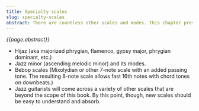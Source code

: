 ```yaml
---
title: Specialty scales
slug: specialty-scales
abstract: There are countless other scales and modes. This chapter presents a few of the more interesting ones used in jazz and non-Western styles. 
---
```


*{{page.abstract}}*

- Hijaz (aka majorized phrygian, flamenco, gypsy major, phrygian dominant, etc.)
- Jazz minor (ascending melodic minor) and its modes.
- Bebop scales (Mixolydian or other 7-note scale with an added passing tone. The resulting 8-note scale allows fast 16th notes with chord tones on downbeats.)
- Jazz guitarists will come across a variety of other scales that are beyond the scope of this book. By this point, though, new scales should be easy to understand and absorb. 
